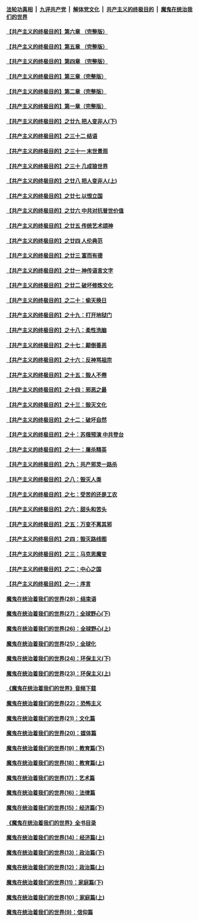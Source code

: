 ####  [法轮功真相](../../../../basic/blob/master/README.md?t=05112302) &nbsp;|&nbsp; [九评共产党](../../../../9ping.md/blob/master/README.md?t=05112302) &nbsp;|&nbsp; [解体党文化](../../../../jtdwh.md/blob/master/README.md?t=05112302)  &nbsp;|&nbsp; [共产主义的终极目的](../../../../gczydzjmd.md/blob/master/README.md?t=05112302) &nbsp;|&nbsp; [魔鬼在统治我们的世界](../../../../mgztzwmdsj.md/blob/master/README.md?t=05112302) 

#### [【共产主义的终极目的】第六章 （完整版）](../pages/nsc422/n11428913.md?t=05112302) 

#### [【共产主义的终极目的】第五章 （完整版）](../pages/nsc422/n11428912.md?t=05112302) 

#### [【共产主义的终极目的】第四章 （完整版）](../pages/nsc422/n11428907.md?t=05112302) 

#### [【共产主义的终极目的】第三章（完整版）](../pages/nsc422/n11428848.md?t=05112302) 

#### [【共产主义的终极目的】第二章（完整版）](../pages/nsc422/n11428831.md?t=05112302) 

#### [【共产主义的终极目的】第一章（完整版）](../pages/nsc422/n11417651.md?t=05112302) 

#### [【共产主义的终极目的】之廿九 把人变非人(下)](../pages/nsc422/n11344140.md?t=05112302) 

#### [【共产主义的终极目的】之三十二 结语](../pages/nsc422/n11360535.md?t=05112302) 

#### [【共产主义的终极目的】之三十一 末世景观](../pages/nsc422/n11351129.md?t=05112302) 

#### [【共产主义的终极目的】之三十 几成狼世界](../pages/nsc422/n11348280.md?t=05112302) 

#### [【共产主义的终极目的】之廿八 把人变非人(上)](../pages/nsc422/n11340492.md?t=05112302) 

#### [【共产主义的终极目的】之廿七 以恨立国](../pages/nsc422/n11336944.md?t=05112302) 

#### [【共产主义的终极目的】之廿六 中共对抗普世价值](../pages/nsc422/n11324785.md?t=05112302) 

#### [【共产主义的终极目的】之廿五 传统艺术颂神](../pages/nsc422/n11296396.md?t=05112302) 

#### [【共产主义的终极目的】之廿四 人伦典范](../pages/nsc422/n11296397.md?t=05112302) 

#### [【共产主义的终极目的】之廿三 富而有德](../pages/nsc422/n11283598.md?t=05112302) 

#### [【共产主义的终极目的】之廿一 神传语言文字](../pages/nsc422/n11263265.md?t=05112302) 

#### [【共产主义的终极目的】之廿二 破坏修炼文化](../pages/nsc422/n11245728.md?t=05112302) 

#### [【共产主义的终极目的】之二十：偷天换日](../pages/nsc422/n11238846.md?t=05112302) 

#### [【共产主义的终极目的】之十九：打开地狱门](../pages/nsc422/n11206376.md?t=05112302) 

#### [【共产主义的终极目的】之十八：柔性洗脑](../pages/nsc422/n11199994.md?t=05112302) 

#### [【共产主义的终极目的】之十七：颠倒善恶](../pages/nsc422/n11179782.md?t=05112302) 

#### [【共产主义的终极目的】之十六：反神骂祖宗](../pages/nsc422/n11166798.md?t=05112302) 

#### [【共产主义的终极目的】之十五：毁人不倦](../pages/nsc422/n11166792.md?t=05112302) 

#### [【共产主义的终极目的】之十四：邪恶之最](../pages/nsc422/n11150249.md?t=05112302) 

#### [【共产主义的终极目的】之十三：毁灭文化](../pages/nsc422/n11135227.md?t=05112302) 

#### [【共产主义的终极目的】之十二：破坏自然](../pages/nsc422/n11135214.md?t=05112302) 

#### [【共产主义的终极目的】之十：苏俄预演 中共登台](../pages/nsc422/n11118424.md?t=05112302) 

#### [【共产主义的终极目的】之十一：屠杀精英](../pages/nsc422/n11118442.md?t=05112302) 

#### [【共产主义的终极目的】之九：共产邪灵一路杀](../pages/nsc422/n11114139.md?t=05112302) 

#### [【共产主义的终极目的】之八：毁灭人类](../pages/nsc422/n11108503.md?t=05112302) 

#### [【共产主义的终极目的】之七：受苦的还是工农](../pages/nsc422/n11101809.md?t=05112302) 

#### [【共产主义的终极目的】之六：甜头和苦头](../pages/nsc422/n11096971.md?t=05112302) 

#### [【共产主义的终极目的】之五：万变不离其邪](../pages/nsc422/n11091285.md?t=05112302) 

#### [【共产主义的终极目的】之四：毁灭路线图](../pages/nsc422/n11086284.md?t=05112302) 

#### [【共产主义的终极目的】之三：马克思魔变](../pages/nsc422/n11061941.md?t=05112302) 

#### [【共产主义的终极目的】之二：中心之国](../pages/nsc422/n11047728.md?t=05112302) 

#### [【共产主义的终极目的】之一：序言](../pages/nsc422/n11086077.md?t=05112302) 

#### [魔鬼在统治着我们的世界(28)：结束语](../pages/nsc422/n10936246.md?t=05112302) 

#### [魔鬼在统治着我们的世界(27)：全球野心(下)](../pages/nsc422/n10928319.md?t=05112302) 

#### [魔鬼在统治着我们的世界(26)：全球野心(上)](../pages/nsc422/n10900318.md?t=05112302) 

#### [魔鬼在统治着我们的世界(25)：全球化](../pages/nsc422/n10788205.md?t=05112302) 

#### [魔鬼在统治着我们的世界(24)：环保主义(下)](../pages/nsc422/n10695307.md?t=05112302) 

#### [魔鬼在统治着我们的世界(23)：环保主义(上)](../pages/nsc422/n10688613.md?t=05112302) 

#### [《魔鬼在统治着我们的世界》音频下载](../pages/nsc422/n10635553.md?t=05112302) 

#### [魔鬼在统治着我们的世界(22)：恐怖主义](../pages/nsc422/n10614727.md?t=05112302) 

#### [魔鬼在统治着我们的世界(21)：文化篇](../pages/nsc422/n10597706.md?t=05112302) 

#### [魔鬼在统治着我们的世界(20)：媒体篇](../pages/nsc422/n10586579.md?t=05112302) 

#### [魔鬼在统治着我们的世界(19)：教育篇(下)](../pages/nsc422/n10564808.md?t=05112302) 

#### [魔鬼在统治着我们的世界(18)：教育篇(上)](../pages/nsc422/n10526970.md?t=05112302) 

#### [魔鬼在统治着我们的世界(17)：艺术篇](../pages/nsc422/n10499093.md?t=05112302) 

#### [魔鬼在统治着我们的世界(16)：法律篇](../pages/nsc422/n10485969.md?t=05112302) 

#### [魔鬼在统治着我们的世界(15)：经济篇(下)](../pages/nsc422/n10469975.md?t=05112302) 

#### [《魔鬼在统治着我们的世界》全书目录](../pages/nsc422/n10464261.md?t=05112302) 

#### [魔鬼在统治着我们的世界(14)：经济篇(上)](../pages/nsc422/n10457370.md?t=05112302) 

#### [魔鬼在统治着我们的世界(13)：政治篇(下)](../pages/nsc422/n10448270.md?t=05112302) 

#### [魔鬼在统治着我们的世界(12)：政治篇(上)](../pages/nsc422/n10444576.md?t=05112302) 

#### [魔鬼在统治着我们的世界(11)：家庭篇(下)](../pages/nsc422/n10440961.md?t=05112302) 

#### [魔鬼在统治着我们的世界(10)：家庭篇(上)](../pages/nsc422/n10435448.md?t=05112302) 

#### [魔鬼在统治着我们的世界(9)：信仰篇](../pages/nsc422/n10432159.md?t=05112302) 

